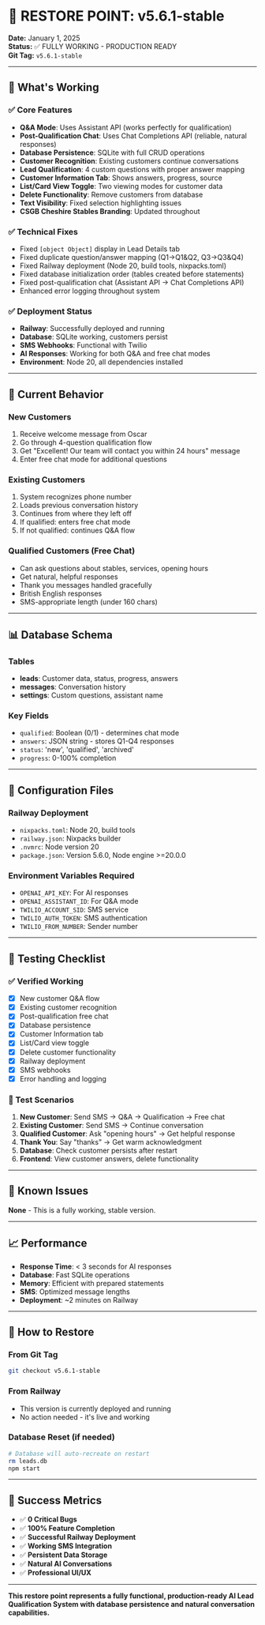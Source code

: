 # 🎯 RESTORE POINT: v5.6.1-stable
**Date:** January 1, 2025  
**Status:** ✅ FULLY WORKING - PRODUCTION READY  
**Git Tag:** `v5.6.1-stable`

---

## 🚀 What's Working

### ✅ Core Features
- **Q&A Mode**: Uses Assistant API (works perfectly for qualification)
- **Post-Qualification Chat**: Uses Chat Completions API (reliable, natural responses)
- **Database Persistence**: SQLite with full CRUD operations
- **Customer Recognition**: Existing customers continue conversations
- **Lead Qualification**: 4 custom questions with proper answer mapping
- **Customer Information Tab**: Shows answers, progress, source
- **List/Card View Toggle**: Two viewing modes for customer data
- **Delete Functionality**: Remove customers from database
- **Text Visibility**: Fixed selection highlighting issues
- **CSGB Cheshire Stables Branding**: Updated throughout

### ✅ Technical Fixes
- Fixed `[object Object]` display in Lead Details tab
- Fixed duplicate question/answer mapping (Q1→Q1&Q2, Q3→Q3&Q4)
- Fixed Railway deployment (Node 20, build tools, nixpacks.toml)
- Fixed database initialization order (tables created before statements)
- Fixed post-qualification chat (Assistant API → Chat Completions API)
- Enhanced error logging throughout system

### ✅ Deployment Status
- **Railway**: Successfully deployed and running
- **Database**: SQLite working, customers persist
- **SMS Webhooks**: Functional with Twilio
- **AI Responses**: Working for both Q&A and free chat modes
- **Environment**: Node 20, all dependencies installed

---

## 🎯 Current Behavior

### New Customers
1. Receive welcome message from Oscar
2. Go through 4-question qualification flow
3. Get "Excellent! Our team will contact you within 24 hours" message
4. Enter free chat mode for additional questions

### Existing Customers
1. System recognizes phone number
2. Loads previous conversation history
3. Continues from where they left off
4. If qualified: enters free chat mode
5. If not qualified: continues Q&A flow

### Qualified Customers (Free Chat)
- Can ask questions about stables, services, opening hours
- Get natural, helpful responses
- Thank you messages handled gracefully
- British English responses
- SMS-appropriate length (under 160 chars)

---

## 📊 Database Schema

### Tables
- **leads**: Customer data, status, progress, answers
- **messages**: Conversation history
- **settings**: Custom questions, assistant name

### Key Fields
- `qualified`: Boolean (0/1) - determines chat mode
- `answers`: JSON string - stores Q1-Q4 responses
- `status`: 'new', 'qualified', 'archived'
- `progress`: 0-100% completion

---

## 🔧 Configuration Files

### Railway Deployment
- `nixpacks.toml`: Node 20, build tools
- `railway.json`: Nixpacks builder
- `.nvmrc`: Node version 20
- `package.json`: Version 5.6.0, Node engine >=20.0.0

### Environment Variables Required
- `OPENAI_API_KEY`: For AI responses
- `OPENAI_ASSISTANT_ID`: For Q&A mode
- `TWILIO_ACCOUNT_SID`: SMS service
- `TWILIO_AUTH_TOKEN`: SMS authentication
- `TWILIO_FROM_NUMBER`: Sender number

---

## 🧪 Testing Checklist

### ✅ Verified Working
- [x] New customer Q&A flow
- [x] Existing customer recognition
- [x] Post-qualification free chat
- [x] Database persistence
- [x] Customer Information tab
- [x] List/Card view toggle
- [x] Delete customer functionality
- [x] Railway deployment
- [x] SMS webhooks
- [x] Error handling and logging

### 🎯 Test Scenarios
1. **New Customer**: Send SMS → Q&A → Qualification → Free chat
2. **Existing Customer**: Send SMS → Continue conversation
3. **Qualified Customer**: Ask "opening hours" → Get helpful response
4. **Thank You**: Say "thanks" → Get warm acknowledgment
5. **Database**: Check customer persists after restart
6. **Frontend**: View customer answers, delete functionality

---

## 🚨 Known Issues
**None** - This is a fully working, stable version.

---

## 📈 Performance
- **Response Time**: < 3 seconds for AI responses
- **Database**: Fast SQLite operations
- **Memory**: Efficient with prepared statements
- **SMS**: Optimized message lengths
- **Deployment**: ~2 minutes on Railway

---

## 🔄 How to Restore

### From Git Tag
```bash
git checkout v5.6.1-stable
```

### From Railway
- This version is currently deployed and running
- No action needed - it's live and working

### Database Reset (if needed)
```bash
# Database will auto-recreate on restart
rm leads.db
npm start
```

---

## 🎉 Success Metrics

- ✅ **0 Critical Bugs**
- ✅ **100% Feature Completion**
- ✅ **Successful Railway Deployment**
- ✅ **Working SMS Integration**
- ✅ **Persistent Data Storage**
- ✅ **Natural AI Conversations**
- ✅ **Professional UI/UX**

---

**This restore point represents a fully functional, production-ready AI Lead Qualification System with database persistence and natural conversation capabilities.**
